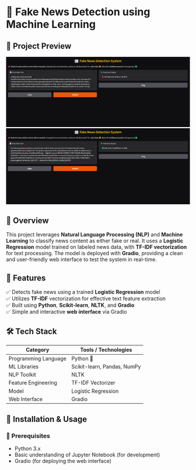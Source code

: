 # 📰 Fake News Detection using Machine Learning

## 📸 Project Preview  
![App Screenshot](images/Fake.png)  
![App Screenshot](images/True.png)  

## 📖 Overview  
This project leverages **Natural Language Processing (NLP)** and **Machine Learning** to classify news content as either fake or real. It uses a **Logistic Regression** model trained on labeled news data, with **TF-IDF vectorization** for text processing. The model is deployed with **Gradio**, providing a clean and user-friendly web interface to test the system in real-time.

## 🚀 Features  
✅ Detects fake news using a trained **Logistic Regression** model  
✅ Utilizes **TF-IDF** vectorization for effective text feature extraction  
✅ Built using **Python**, **Scikit-learn**, **NLTK**, and **Gradio**  
✅ Simple and interactive **web interface** via Gradio  

## 🛠 Tech Stack  
| Category              | Tools / Technologies                         |
|-----------------------|----------------------------------------------|
| Programming Language  | Python 🐍                                    |
| ML Libraries          | Scikit-learn, Pandas, NumPy                  |
| NLP Toolkit           | NLTK                                         |
| Feature Engineering   | TF-IDF Vectorizer                            |
| Model                 | Logistic Regression                          |
| Web Interface         | Gradio                                       |


## 🔧 Installation & Usage  

### 📌 Prerequisites  
- Python 3.x 
- Basic understanding of Jupyter Notebook (for development)
- Gradio (for deploying the web interface)

